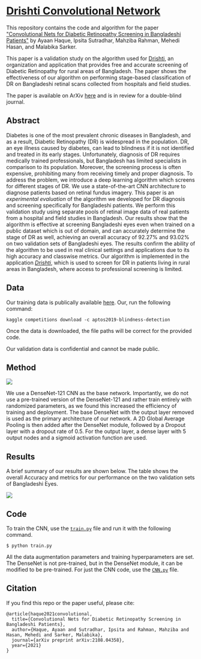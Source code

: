 # [Drishti Convolutional Network](https://arxiv.org/abs/2108.04358)

This repository contains the code and algorithm for the paper ["Convolutional Nets for Diabetic Retinopathy Screening in Bangladeshi Patients"](https://arxiv.org/abs/2108.04358) by Ayaan Haque, Ipsita Sutradhar, Mahziba Rahman, Mehedi Hasan, and Malabika Sarker.

This paper is a validation study on the algorithm used for [Drishti](https://drishtiai.org/docs.html), an organization and application that provides free and accurate screening of Diabetic Retinopathy for rural areas of Bangladesh. The paper shows the effectiveness of our algorithm on performing stage-based classification of DR on Bangladeshi retinal scans collected from hospitals and field studies.

The paper is available on ArXiv [here](https://arxiv.org/abs/2108.04358) and is in review for a double-blind journal.

## Abstract

Diabetes is one of the most prevalent chronic diseases in Bangladesh, and as a result, Diabetic Retinopathy (DR) is widespread in the population. DR, an eye illness caused by diabetes, can lead to blindness if it is not identified and treated in its early stages. Unfortunately, diagnosis of DR requires medically trained professionals, but Bangladesh has limited specialists in comparison to its population. Moreover, the screening process is often expensive, prohibiting many from receiving timely and proper diagnosis. To address the problem, we introduce a deep learning algorithm which screens for different stages of DR. We use a state-of-the-art CNN architecture to diagnose patients based on retinal fundus imagery. This paper is an <i>experimental evaluation</i> of the algorithm we developed for DR diagnosis and screening specifically for Bangladeshi patients. We perform this validation study using separate pools of retinal image data of real patients from a hospital and field studies in Bangladesh. Our results show that the algorithm is effective at screening Bangladeshi eyes even when trained on a public dataset which is out of domain, and can accurately determine the stage of DR as well, achieving an overall accuracy of 92.27\% and 93.02\% on two validation sets of Bangladeshi eyes. The results confirm the ability of the algorithm to be used in real clinical settings and applications due to its high accuracy and classwise metrics. Our algorithm is implemented in the application <a href="https://drishtiai.org/"><i>Drishti</i></a>, which is used to screen for DR in patients living in rural areas in Bangladesh, where access to professional screening is limited.

## Data

Our training data is publically available [here](https://www.kaggle.com/c/aptos2019-blindness-detection/data). Our, run the following command:

```
kaggle competitions download -c aptos2019-blindness-detection
```

Once the data is downloaded, the file paths will be correct for the provided code.

Our validation data is confidential and cannot be made public.

## Method

![](https://github.com/ayaanzhaque/Drishti-CNN/blob/main/images/model_fig.png?raw=true)

We use a DenseNet-121 CNN as the base network. Importantly, we do not use a pre-trained version of the DenseNet-121 and rather train entirely with randomized parameters, as we found this increased the efficiency of training and deployment. The base DenseNet with the output layer removed is used as the primary architecture of our network. A 2D Global Average Pooling is then added after the DenseNet module, followed by a Dropout layer with a dropout rate of 0.5. For the output layer, a dense layer with 5 output nodes and a sigmoid activation function are used.

## Results

A brief summary of our results are shown below. The table shows the overall Accuracy and metrics for our performance on the two validation sets of Bangladeshi Eyes.

![](https://github.com/ayaanzhaque/Drishti-CNN/blob/main/images/results.png?raw=true)

## Code

To train the CNN, use the [```train.py```](https://github.com/ayaanzhaque/Drishti-CNN/blob/main/train.py) file and run it with the following command.

```
$ python train.py
```

All the data augmentation parameters and training hyperparameters are set. The DenseNet is not pre-trained, but in the DenseNet module, it can be modified to be pre-trained. For just the CNN code, use the [```CNN.py```](https://github.com/ayaanzhaque/Drishti-CNN/blob/main/CNN.py) file.

## Citation

If you find this repo or the paper useful, please cite:

```
@article{haque2021convolutional,
  title={Convolutional Nets for Diabetic Retinopathy Screening in Bangladeshi Patients},
  author={Haque, Ayaan and Sutradhar, Ipsita and Rahman, Mahziba and Hasan, Mehedi and Sarker, Malabika},
  journal={arXiv preprint arXiv:2108.04358},
  year={2021}
}
```
